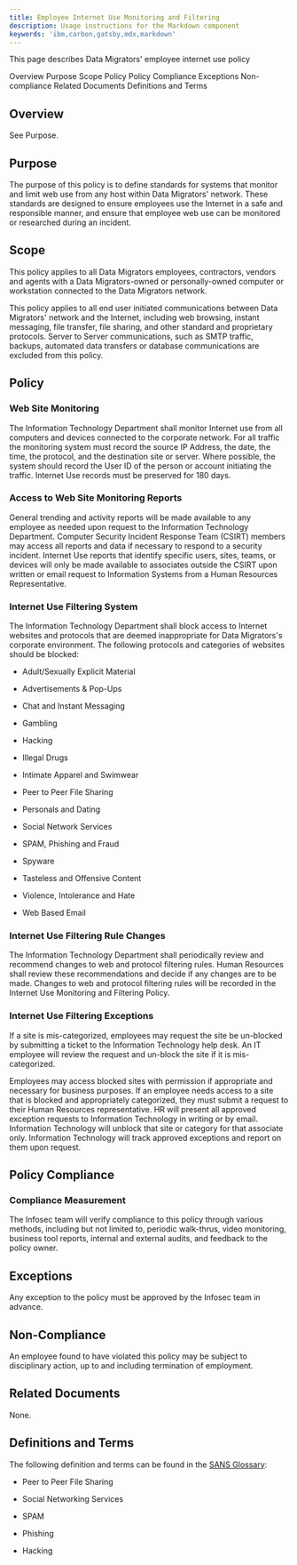 ```yaml
---
title: Employee Internet Use Monitoring and Filtering
description: Usage instructions for the Markdown component
keywords: 'ibm,carbon,gatsby,mdx,markdown'
---
```


<PageDescription>

This page describes Data Migrators' employee internet use policy

</PageDescription>

<AnchorLinks>
  <AnchorLink>Overview</AnchorLink>
  <AnchorLink>Purpose</AnchorLink>
  <AnchorLink>Scope</AnchorLink>
  <AnchorLink>Policy</AnchorLink>
  <AnchorLink>Policy Compliance</AnchorLink>
  <AnchorLink>Exceptions</AnchorLink>
  <AnchorLink>Non-compliance</AnchorLink>
  <AnchorLink>Related Documents</AnchorLink>
  <AnchorLink>Definitions and Terms</AnchorLink>
</AnchorLinks>

## Overview

See Purpose.

## Purpose

The purpose of this policy is to define standards for systems that
monitor and limit web use from any host within Data Migrators'
network. These standards are designed to ensure employees use the
Internet in a safe and responsible manner, and ensure that employee web
use can be monitored or researched during an incident.

## Scope

This policy applies to all Data Migrators employees, contractors,
vendors and agents with a Data Migrators-owned or personally-owned
computer or workstation connected to the Data Migrators network.

This policy applies to all end user initiated communications between
Data Migrators' network and the Internet, including web browsing,
instant messaging, file transfer, file sharing, and other standard and
proprietary protocols. Server to Server communications, such as SMTP
traffic, backups, automated data transfers or database communications
are excluded from this policy.

## Policy

### Web Site Monitoring

The Information Technology Department shall monitor Internet use from
all computers and devices connected to the corporate network. For all
traffic the monitoring system must record the source IP Address, the
date, the time, the protocol, and the destination site or server. Where
possible, the system should record the User ID of the person or account
initiating the traffic. Internet Use records must be preserved for 180
days.

### Access to Web Site Monitoring Reports

General trending and activity reports will be made available to any
employee as needed upon request to the Information Technology
Department. Computer Security Incident Response Team (CSIRT) members may
access all reports and data if necessary to respond to a security
incident. Internet Use reports that identify specific users, sites,
teams, or devices will only be made available to associates outside the
CSIRT upon written or email request to Information Systems from a Human
Resources Representative.

### Internet Use Filtering System

The Information Technology Department shall block access to Internet
websites and protocols that are deemed inappropriate for Data Migrators's corporate environment. The following protocols and categories
of websites should be blocked:

-   Adult/Sexually Explicit Material

-   Advertisements & Pop-Ups

-   Chat and Instant Messaging

-   Gambling

-   Hacking

-   Illegal Drugs

-   Intimate Apparel and Swimwear

-   Peer to Peer File Sharing

-   Personals and Dating

-   Social Network Services

-   SPAM, Phishing and Fraud

-   Spyware

-   Tasteless and Offensive Content

-   Violence, Intolerance and Hate

-   Web Based Email

### Internet Use Filtering Rule Changes

The Information Technology Department shall periodically review and
recommend changes to web and protocol filtering rules. Human Resources
shall review these recommendations and decide if any changes are to be
made. Changes to web and protocol filtering rules will be recorded in
the Internet Use Monitoring and Filtering Policy.

### Internet Use Filtering Exceptions

If a site is mis-categorized, employees may request the site be
un-blocked by submitting a ticket to the Information Technology help
desk. An IT employee will review the request and un-block the site if it
is mis-categorized.

Employees may access blocked sites with permission if appropriate and
necessary for business purposes. If an employee needs access to a site
that is blocked and appropriately categorized, they must submit a
request to their Human Resources representative. HR will present all
approved exception requests to Information Technology in writing or by
email. Information Technology will unblock that site or category for
that associate only. Information Technology will track approved
exceptions and report on them upon request.

## Policy Compliance

### Compliance Measurement

The Infosec team will verify compliance to this policy through various
methods, including but not limited to, periodic walk-thrus, video
monitoring, business tool reports, internal and external audits, and
feedback to the policy owner.

## Exceptions

Any exception to the policy must be approved by the Infosec team in
advance.

## Non-Compliance

An employee found to have violated this policy may be subject to
disciplinary action, up to and including termination of employment.

## Related Documents

None.

## Definitions and Terms

The following definition and terms can be found in the [SANS Glossary](https://www.sans.org/security-resources/glossary-of-terms/):

-   Peer to Peer File Sharing

-   Social Networking Services

-   SPAM

-   Phishing

-   Hacking
